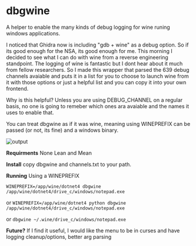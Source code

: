 # dbgwine
A helper to enable the many kinds of debug logging for wine runing windows applications.

I noticed that Ghidra now is including "gdb + wine" as a debug option. So if its good enough for the NSA, its good enough for me.
This morning I decided to see what I can do with wine from a reverse engineering standpoint. The logging of wine is fantastic but I 
dont hear about it much from fellow researchers.  So I made this wrapper that parsed the 639 debug channels avaiable and puts it in 
a list for you to choose to launch wine from it with those options or just a helpful list and you can copy it into your own frontend.

Why is this helpful? Unless you are using DEBUG_CHANNEL on a regular basis, no one is going to remeber which ones ara avaiable 
and the names it uses to enable that.

You can treat dbgwine as if it was wine, meaning using WINEPREFIX can be passed (or not, its fine) and a windows binary.


![output](https://github.com/user-attachments/assets/414ee356-f5b5-40e6-923d-3f8c1763c488)

**Requirments**
None 
Lean and Mean

**Install**
copy dbgwine and channels.txt to your path.

**Running**
Using a WINEPREFIX

`WINEPREFIX=/app/wine/dotnet4 dbgwine /app/wine/dotnet4/drive_c/windows/notepad.exe`

or
`WINEPREFIX=/app/wine/dotnet4 python dbgwine /app/wine/dotnet4/drive_c/windows/notepad.exe`

or 
`dbgwine ~/.wine/drive_c/windows/notepad.exe`

**Future?**
If I find it useful, I would like the menu to be in curses and have logging cleanup/options, better arg parsing

